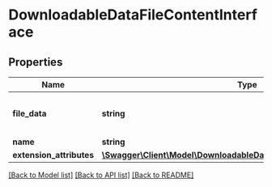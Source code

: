 # DownloadableDataFileContentInterface

## Properties
Name | Type | Description | Notes
------------ | ------------- | ------------- | -------------
**file_data** | **string** | Data (base64 encoded content) | 
**name** | **string** | File name | 
**extension_attributes** | [**\Swagger\Client\Model\DownloadableDataFileContentExtensionInterface**](DownloadableDataFileContentExtensionInterface.md) |  | [optional] 

[[Back to Model list]](../README.md#documentation-for-models) [[Back to API list]](../README.md#documentation-for-api-endpoints) [[Back to README]](../README.md)


